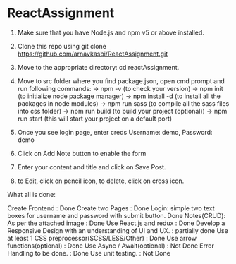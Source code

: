 # ReactAssignment

1. Make sure that you have Node.js and npm v5 or above installed.
2. Clone this repo using git clone https://github.com/arnavkasbi/ReactAssignment.git
3. Move to the appropriate directory: cd reactAssignment.
4. Move to src folder where you find package.json, open cmd prompt and run following commands:
  -> npm -v (to check your version)
  -> npm init (to initialize node package manager)
  -> npm install -d (to install all the packages in node modules)
  -> npm run sass (to compile all the sass files into css folder)
  -> npm run build (to build your project (optional))
  -> npm run start (this will start your project on a default port)
  
5. Once you see login page, enter creds Username: demo, Password: demo
6. Click on Add Note button to enable the form
7. Enter your content and title and click on Save Post.
8. to Edit, click on pencil icon, to delete, click on cross icon.

What all is done:

Create Frontend : Done
Create two Pages : Done
Login: simple two text boxes for username and password with submit button. Done
Notes(CRUD): As per the attached image : Done
Use React.js and redux : Done
Develop a Responsive Design with an understanding of UI and UX. : partially done 
Use at least 1 CSS preprocessor(SCSS/LESS/Other) : Done
Use arrow functions(optional) : Done
Use Async / Await(optional) : Not Done
Error Handling to be done. : Done
Use unit testing. : Not Done



